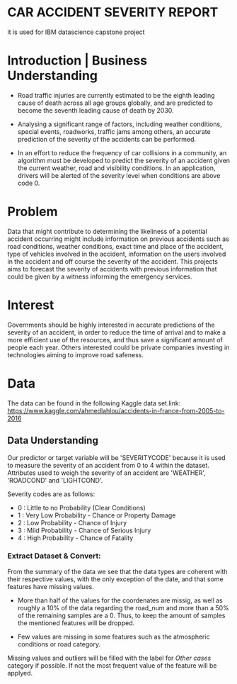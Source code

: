 # CAR ACCIDENT SEVERITY REPORT

it is used for IBM datascience capstone project

# Introduction | Business Understanding
 
* Road traffic injuries are currently estimated to be the eighth leading cause of death across all age groups globally, and are predicted to become the seventh leading cause of death by 2030.

* Analysing a significant range of factors, including weather conditions, special events, roadworks, traffic jams among others, an accurate prediction of the severity of the accidents can be performed.

* In an effort to reduce the frequency of car collisions in a community, an algorithm must be developed to predict the severity of an accident given the current weather, road and visibility conditions. In an application, drivers will be alerted of the severity level when conditions are above code 0.

# Problem

Data that might contribute to determining the likeliness of a potential accident occurring might include information on previous accidents such as road
conditions, weather conditions, exact time and place of the accident, type of vehicles involved in the accident, information on the users involved in the accident
and off course the severity of the accident. This projects aims to forecast the severity of accidents with previous information that could be given by a witness
informing the emergency services.

# Interest

Governments should be highly interested in accurate predictions of the severity of an accident, in order to reduce the time of arrival and to make a more efficient
use of the resources, and thus save a significant amount of people each year. Others interested could be private companies investing in technologies aiming
to improve road safeness.

# Data

The data can be found in the following Kaggle data set.link: https://www.kaggle.com/ahmedlahlou/accidents-in-france-from-2005-to-2016 

## Data Understanding

Our predictor or target variable will be 'SEVERITYCODE' because it is used to measure the severity of an accident from 0 to 4 within the dataset. Attributes used to weigh the severity of an accident are 'WEATHER', 'ROADCOND' and 'LIGHTCOND'.

Severity codes are as follows:
* 0 : Little to no Probability (Clear Conditions)
* 1 : Very Low Probability - Chance or Property Damage
* 2 : Low Probability - Chance of Injury
* 3 : Mild Probability - Chance of Serious Injury
* 4 : High Probability - Chance of Fatality

### Extract Dataset & Convert:

From the summary of the data we see that the data types are coherent with their respective values, with the only exception of the date, and that some features have missing values. 

+ More than half of the values for the coordenates are missig, as well as roughly a 10% of the data regarding the road_num and more than a 50% of the remaining samples are a 0. Thus, to keep the amount of samples the mentioned features will be dropped. 

+ Few values are missing in some features such as the atmospheric conditions or road category.


Missing values and outliers will be filled with the label for *Other cases* category if possible. If not the most frequent value of the feature will be applyed.
